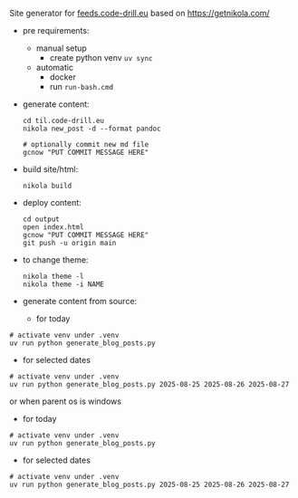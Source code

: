 Site generator for [feeds.code-drill.eu](http://feeds.code-drill.eu/) based on https://getnikola.com/
- pre requirements:
  - manual setup
    - create python venv  `uv sync`
  - automatic
    - docker
    - run `run-bash.cmd`

- generate content:
  ```
  cd til.code-drill.eu
  nikola new_post -d --format pandoc
  
  # optionally commit new md file
  gcnow "PUT COMMIT MESSAGE HERE"

  ```
- build site/html:
  ```
  nikola build
  ```

- deploy content:
  ```
  cd output
  open index.html
  gcnow "PUT COMMIT MESSAGE HERE"
  git push -u origin main
  ```
  
- to change theme:
  ```
  nikola theme -l
  nikola theme -i NAME
  ```

- generate content from source:
  - for today
```shell
# activate venv under .venv
uv run python generate_blog_posts.py
```
  - for selected dates
```shell
# activate venv under .venv
uv run python generate_blog_posts.py 2025-08-25 2025-08-26 2025-08-27
```
or when parent os is windows
  - for today
```shell
# activate venv under .venv
uv run python generate_blog_posts.py
```
  - for selected dates
```shell
# activate venv under .venv
uv run python generate_blog_posts.py 2025-08-25 2025-08-26 2025-08-27
```
